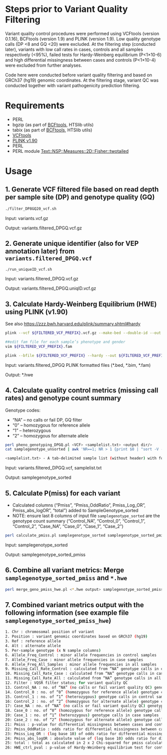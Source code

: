 # Steps prior to Variant Quality Filtering
Variant quality control procedures were performed using VCFtools (version 0.1.16), BCFtools (version 1.9) and PLINK (version 1.9). Low quality genotype calls (DP <8 and GQ <20) were excluded. At the filtering step (conducted later), variants with low call rates in cases, controls and all samples respectively (<95%), failed tests for Hardy-Weinberg equilibrium (P<1×10-6) and high differential missingness between cases and controls (P<1×10-4) were excluded from further analyses.

Code here were conducted before variant quality filtering and based on GRCh37 (hg19) genomic coordinates. 
At the filtering stage, variant QC was conducted together with variant pathogenicity prediction filtering. 


# Requirements
- PERL
- bgzip (as part of [BCFtools](http://www.htslib.org/download/), HTSlib utils)
- tabix (as part of [BCFtools](http://www.htslib.org/download/), HTSlib utils)
- [VCFtools](https://vcftools.github.io/index.html)
- [PLINK v1.90](https://www.cog-genomics.org/plink/)
- PERL
- PERL module [Text::NSP::Measures::2D::Fisher::twotailed](https://metacpan.org/pod/Text::NSP::Measures::2D::Fisher::twotailed)


# Usage
## 1. Generate VCF filtered file based on read depth per sample site (DP) and genotype quality (GQ)
``` bash
./filter_DP8GQ20_vcf.sh
```

Input: variants.vcf.gz

Output: variants.filtered_DPGQ.vcf.gz


## 2. Generate unique identifier (also for VEP annotation later) from `variants.filtered_DPGQ.vcf`
``` bash
./run_uniqueID_vcf.sh
```

Input: variants.filtered_DPGQ.vcf.gz

Output: variants.filtered_DPGQ.uniqID.vcf.gz


## 3. Calculate Hardy-Weinberg Equilibrium (HWE) using PLINK (v1.90)
See also https://zzz.bwh.harvard.edu/plink/summary.shtml#hardy

``` bash
plink --vcf ${FILTERED_VCF_PREFIX}.vcf.gz --make-bed --double-id --out ${FILTERED_VCF_PREFIX} --allow-no-sex

##edit fam file for each sample’s phenotype and gender
vim ${FILTERED_VCF_PREFIX}.fam  

plink --bfile ${FILTERED_VCF_PREFIX} --hardy --out ${FILTERED_VCF_PREFIX}-hwe  ## then extract p-val of UNAFF 

```
Input: variants.filtered_DPGQ PLINK formatted files (*.bed, *.bim, *.fam)

Output: *.hwe


## 4. Calculate quality control metrics (missing call rates) and genotype count summary
Genotype codes:
- “NA” – no calls or fail DP, GQ filter
- “0” – homozygous for reference allele
- “1” – heterozygous
- “2” – homozygous for alternate allele

``` bash
perl pheno_genotyping_DPGQ.pl <VCF> <samplelist.txt> <output dir/>
cat samplegenotype_unsorted | awk 'NR==1; NR > 1 {print $0 | "sort -V -k1,1 -k2,2n"}' > samplegenotype_sorted   ##sort by genomic position

<samplelist.txt> - A tab-delimited sample list (without header) with format: SampleName Phenotype (as "case" or "control")
```

Input: variants.filtered_DPGQ.vcf, samplelist.txt

Output: samplegenotype_sorted


## 5. Calculate P(miss) for each variant
- Calculated columns (“Pmiss”, “Pmiss_OddRatio”, Pmiss_Log_OR”, Pmiss_abs_logOR”, “total”) added to SampleGenotype_sorted
- NOTE: ensure last 8 columns of input file `samplegenotype_sorted` are the genotype count summary (“Control_NA”, “Control_0”, “Control_1”, “Control_2”, “Case_NA”, “Case_0”, “Case_1”, “Case_2”)

``` bash
perl calculate_pmiss.pl samplegenotype_sorted samplegenotype_sorted_pmiss
``` 

Input: samplegenotype_sorted

Output: samplegenotype_sorted_pmiss


## 6. Combine all variant metrics: Merge `samplegenotype_sorted_pmiss` and `*.hwe`
``` bash
perl merge_geno_pmiss_hwe.pl <*.hwe output> samplegenotype_sorted_pmiss samplegenotype_sorted_pmiss_hwe
```

## 7. Combined variant metrics output with the following information (see example file `samplegenotype_sorted_pmiss_hwe`)
``` bash
1. Chr : chromosomal position of variant
2. Position : variant genomic coordinates based on GRCh37 (hg19)
3. Ref : reference allele
4. Alt : alternate allele
5. Per-sample genotype (x N sample columns)
6. Allele_Freq_Control : minor allele frequencies in control samples
7. Allele_Freq_Case : minor allele frequencies in case samples
8. Allele_Freq_All_Samples : minor allele frequencies in all samples
9. Missing_Call_Rate_Control : calculated from “NA” genotype calls in control samples; for variant quality QC
10. Missing_Call_Rate_Case : calculated from “NA” genotype calls in case samples; for variant quality QC
11. Missing_Call_Rate_All : calculated from “NA” genotype calls in all samples; for variant quality QC
12. Filter : VQSR filter status; for variant quality QC
13. Control_NA : no. of “NA” (no calls or fail variant quality QC) genotype calls in control samples
14. Control_0 : no. of “0” (homozygous for reference allele) genotype calls in control samples
15. Control_1 : no. of “1” (heterozygous) genotype calls in control samples
16: Control_2 : no. of “2” (homozygous for alternate allele) genotype calls in control samples
17: Case_NA : no. of “NA” (no calls or fail variant quality QC) genotype calls in case samples
18. Case_0 : no. of “0” (homozygous for reference allele) genotype calls in case samples
19: Case_1 : no. of “1” (heterozygous) genotype calls in case samples
20: Case_2 : no. of “2” (homozygous for alternate allele) genotype calls in case samples
21: Pmiss : p-value for differential missingness between cases and controls; for variant quality QC
22: Pmiss_OddRatio : odds ratio for differential missingness between cases and controls; for variant quality QC
23: Pmiss_Log_OR : (log base 10) of odds ratio for differential missingness between cases and controls; for variant quality QC
24: Pmiss_abs_logOR : absolute value of (log base 10) odds ratio for differential missingness between cases and controls; for variant quality QC
25: total : total as calculated in 2 x 2 Chi-squared for pmiss calculation; for variant quality QC
26: HWE_ctrl_pval : p-value of Hardy-Weinberg equilibrium test for controls; for variant quality QC
```





